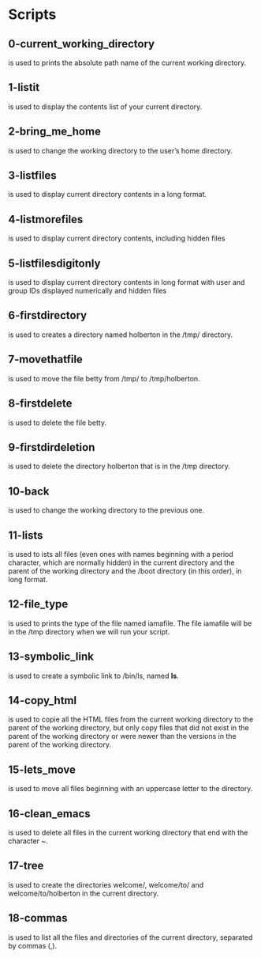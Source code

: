 # Scripts

## 0-current_working_directory

is used to prints the absolute path name of the current working directory.

## 1-listit

is used to display the contents list of your current directory.

## 2-bring_me_home

is used to change the working directory to the user’s home directory.

## 3-listfiles

is used to display current directory contents in a long format.

## 4-listmorefiles

is used to display current directory contents, including hidden files

## 5-listfilesdigitonly

is used to display current directory contents in long format with user and group IDs displayed numerically
and hidden files

## 6-firstdirectory

is used to creates a directory named holberton in the /tmp/ directory.

## 7-movethatfile

is used to move the file betty from /tmp/ to /tmp/holberton.

## 8-firstdelete

is used to delete the file betty.

## 9-firstdirdeletion

is used to delete the directory holberton that is in the /tmp directory.

## 10-back

is used to change the working directory to the previous one.

## 11-lists

is used to ists all files (even ones with names beginning with a period character, which are normally hidden) in the current directory and the parent of the working directory and the /boot directory (in this order), in long format.

## 12-file_type

is used to prints the type of the file named iamafile. The file iamafile will be in the /tmp directory when we will run your script.

## 13-symbolic_link

is used to create a symbolic link to /bin/ls, named __ls__.

## 14-copy_html

is used to copie all the HTML files from the current working directory to the parent of the working directory, but only copy files that did not exist in the parent of the working directory or were newer than the versions in the parent of the working directory.

## 15-lets_move

is used to move all files beginning with an uppercase letter to the directory.

## 16-clean_emacs

is used to delete all files in the current working directory that end with the character ~.

## 17-tree

is used to create the directories welcome/, welcome/to/ and welcome/to/holberton in the current directory.

## 18-commas

is used to list all the files and directories of the current directory, separated by commas (,).

 